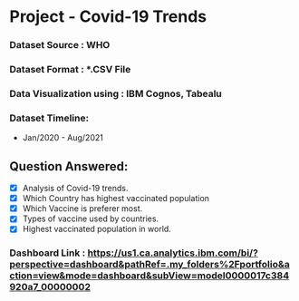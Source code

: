 # Project - Covid-19 Trends
### Dataset Source : WHO 
### Dataset Format : *.CSV File
### Data Visualization using : IBM Cognos, Tabealu 

### Dataset Timeline:
- Jan/2020 - Aug/2021

## Question Answered:
- [x] Analysis of Covid-19 trends.
- [x] Which Country has highest vaccinated population
- [x] Which Vaccine is preferer most.
- [x] Types of vaccine used by countries.
- [x] Highest vaccinated population in world.

### Dashboard Link : https://us1.ca.analytics.ibm.com/bi/?perspective=dashboard&pathRef=.my_folders%2Fportfolio&action=view&mode=dashboard&subView=model0000017c384920a7_00000002


